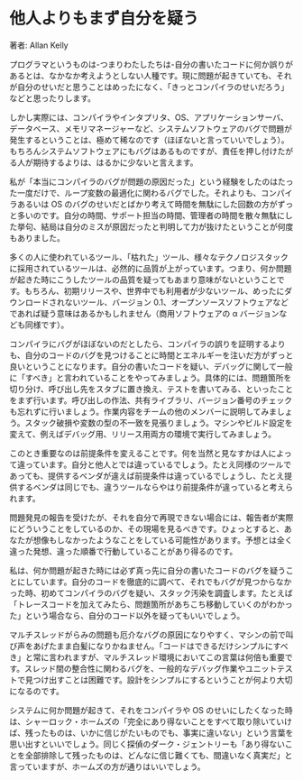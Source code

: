 他人よりもまず自分を疑う
====

著者: Allan Kelly

プログラマというものは-つまりわたしたちは-自分の書いたコードに何か誤りがあるとは、なかなか考えようとしない人種です。現に問題が起きていても、それが自分のせいだと思うことはめったになく、「きっとコンパイラのせいだろう」などと思ったりします。

しかし実際には、コンパイラやインタプリタ、OS、アプリケーションサーバ、データベース、メモリマネージャーなど、システムソフトウェアのバグで問題が発生するということは、極めて稀なのです（ほぼないと言っていいでしょう）。もちろんシステムソフトウェアにもバグはあるものですが、責任を押し付けたがる人が期待するよりは、はるかに少ないと言えます。

私が「本当にコンパイラのバグが問題の原因だった」という経験をしたのはたった一度だけで、ループ変数の最適化に関わるバグでした。それよりも、コンパイラあるいは OS のバグのせいだとばかり考えて時間を無駄にした回数の方がずっと多いのです。自分の時間、サポート担当の時間、管理者の時間を散々無駄にした挙句、結局は自分のミスが原因だったと判明して力が抜けたということが何度もありました。

多くの人に使われているツール、「枯れた」ツール、様々なテクノロジスタックに採用されているツールは、必然的に品質が上がっています。つまり、何か問題が起きた時にこうしたツールの品質を疑ってもあまり意味がないということです。もちろん、初期リリースや、世界中でも利用者が少ないツール、めったにダウンロードされないツール、バージョン 0.1、オープンソースソフトウェアなどであれば疑う意味はあるかもしれません（商用ソフトウェアの α バージョンなども同様です）。

コンパイラにバグがほぼないのだとしたら、コンパイラの誤りを証明するよりも、自分のコードのバグを見つけることに時間とエネルギーを注いだ方がずっと良いということになります。自分の書いたコードを疑い、デバッグに関して一般に「すべき」と言われていることをやってみましょう。具体的には、問題箇所を切り分け、呼び出し先をスタブに置き換え、テストを書いてみる、といったことをまず行います。呼び出しの作法、共有ライブラリ、バージョン番号のチェックも忘れずに行いましょう。作業内容をチームの他のメンバーに説明してみましょう。スタック破損や変数の型の不一致を見張りましょう。マシンやビルド設定を変えて、例えばデバッグ用、リリース用両方の環境で実行してみましょう。

このとき重要なのは前提条件を変えることです。何を当然と見なすかは人によって違っています。自分と他人とでは違っているでしょう。たとえ同様のツールであっても、提供するベンダが違えば前提条件は違っているでしょうし、たとえ提供するベンダは同じでも、違うツールならやはり前提条件が違っていると考えられます。

問題発見の報告を受けたが、それを自分で再現できない場合には、報告者が実際にどういうことをしているのか、その現場を見るべきです。ひょっとすると、あなたが想像もしなかったようなことをしている可能性があります。予想とは全く違った発想、違った順番で行動していることがあり得るのです。

私は、何か問題が起きた時には必ず真っ先に自分の書いたコードのバグを疑うことにしています。自分のコードを徹底的に調べて、それでもバグが見つからなかった時、初めてコンパイラのバグを疑い、スタック汚染を調査します。たとえば「トレースコードを加えてみたら、問題箇所があちこち移動していくのがわかった」という場合なら、自分のコード以外を疑ってもいいでしょう。

マルチスレッドがらみの問題も厄介なバグの原因になりやすく、マシンの前で叫び声をあげたまま白髪になりかねません。「コードはできるだけシンプルにすべき」と常に言われますが、マルチスレッド環境においてこの言葉は何倍も重要です。スレッド間の整合性に関わるバグを、一般的なデバッグ作業やユニットテストで見つけ出すことは困難です。設計をシンプルにするということが何より大切になるのです。

システムに何か問題が起きて、それをコンパイラや OS のせいにしたくなった時は、シャーロック・ホームズの「完全にあり得ないことをすべて取り除いていけば、残ったものは、いかに信じがたいものでも、事実に違いない」という言葉を思い出すといいでしょう。同じく探偵のダーク・ジェントリーも「あり得ないことを全部排除して残ったものは、どんなに信じ難くても、間違いなく真実だ」と言っていますが、ホームズの方が通りはいいでしょう。
